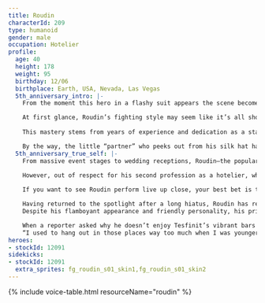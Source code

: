 ```yaml
---
title: Roudin
characterId: 209
type: humanoid
gender: male
occupation: Hotelier
profile:
  age: 40
  height: 178
  weight: 95
  birthday: 12/06
  birthplace: Earth, USA, Nevada, Las Vegas
  5th_anniversary_intro: |-
    From the moment this hero in a flashy suit appears the scene become his stage! Roudin, the magician hero of S&S Heroes, wields a cane and silk top hat—his Parallel Weapons—to perform spectacular, mind-bending magic. Though technically a combat, his battles captivate audiences like an entertainment show, holding their gaze from start to finish.

    At first glance, Roudin’s fighting style may seem like it’s all show. But every magic trick, every gesture, even the direction of his gaze is meticulously calculated to command attention.
    
    This mastery stems from years of experience and dedication as a stage magician since childhood. The gap between his flamboyant behavior and hardworking nature is part of what draws so many fans to him.

    By the way, the little “partner” who peeks out from his silk hat has developed a niche fanbase of their own—and yes, there’s even a secret line of merchandise!
  5th_anniversary_true_self: |-
    From massive event stages to wedding receptions, Roudin—the popular stage magician—cheerfully accepts any performance request that comes his way.
    
    However, out of respect for his second profession as a hotelier, which he’s equally committed to, most of his schedule is fully booked with performances in Tesfinit, the largest entertainment city on Muirauka III, which also serves as his home base.

    If you want to see Roudin perform live up close, your best bet is to join one of the Tesfinit tours offered in partnership with S&S Heroes. These exclusive packages often include stage tickets and even private meet-and-greet sessions with Rudin himself.

    Having returned to the spotlight after a long hiatus, Roudin has reclaimed his place as a fan-favorite magician.
    Despite his flamboyant appearance and friendly personality, his private life is surprisingly disciplined. He reportedly spends nearly all his free time practicing magic, with the occasional street snack being his only indulgence.

    When a reporter asked why he doesn’t enjoy Tesfinit’s vibrant bars or casinos, he replied with a vague smile:
    “I used to hang out in those places way too much when I was younger... got my fill back then.”
heroes:
- stockId: 12091
sidekicks:
- stockId: 12091
  extra_sprites: fg_roudin_s01_skin1,fg_roudin_s01_skin2
---
```


{% include voice-table.html resourceName="roudin"
%}
